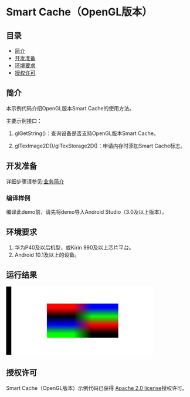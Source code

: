 # Smart Cache（OpenGL版本）


## 目录

 * [简介](#简介)
 * [开发准备](#开发准备)
 * [环境要求](#环境要求)
 * [授权许可](#授权许可)


## 简介
本示例代码介绍OpenGL版本Smart Cache的使用方法。

主要示例接口：
1. glGetString()：查询设备是否支持OpenGL版本Smart Cache。 <br>

2. glTexImage2D()/glTexStorage2D()：申请内存时添加Smart Cache标志。 <br>

## 开发准备
详细步骤请参见:[业务简介](https://developer.huawei.com/consumer/en/doc/development/HMSCore-Guides/introduction-0000001050200029)
### 编译样例
编译此demo前，请先将demo导入Android Studio（3.0及以上版本）。

## 环境要求
1. 华为P40及以后机型，或Kirin 990及以上芯片平台。
2. Android 10.1及以上的设备。

## 运行结果
<img src="DemoResult.jpg" width = 80% height = 40%>

## 授权许可
Smart Cache（OpenGL版本）示例代码已获得 [Apache 2.0 license](http://www.apache.org/licenses/LICENSE-2.0)授权许可。
